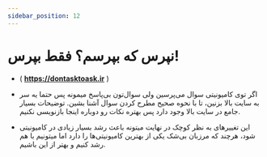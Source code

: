 ```yaml
---
sidebar_position: 12
---
```


# نپرس که بپرسم؟ فقط بپرس!

- ( **https://dontasktoask.ir** )

- اگر توی کامیونیتی سوال می‌پرسین ولی سوال‌تون بی‌پاسخ میمونه پس حتما یه سر به سایت بالا بزنین، تا با نحوه صحیح مطرح کردن سوال آشنا بشین. توضیحات بسیار جامع در سایت بالا وجود دارد پس بهتره نکات رو دوباره اینجا بازنویسی نکنیم.

- این تغییر‌های به نظر کوچک در نهایت میتونه باعث رشد بسیار زیادی در کامیونیتی شود، هرچند که مرزبان بی‌شک یکی از بهترین کامیونیتی‌ها را دارد اما میتونیم با هم رشد کنیم‌ و بهتر از این باشیم.
